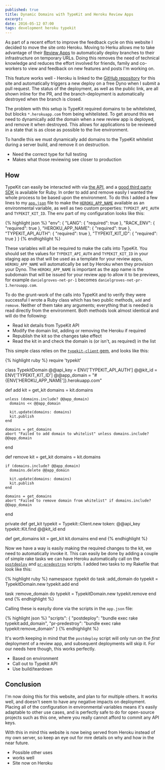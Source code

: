 ```yaml
---
published: true
title: Dynamic Domains with TypeKit and Heroku Review Apps
excerpt:
date: 2016-05-12 07:00
tags: development heroku typekit
---
```


As part of a recent effort to improve the feedback cycle on this website I decided to move the site onto Heroku. Moving to Herku allows me to take advantage of their [Review Apps][review_apps] to automatically deploy branches to their infrastructure on temporary URLs. Doing this removes the need of technical knowledge and reduces the effort involved for friends, family and co-workers to view and feedback on new features and posts I'm working on.

This feature works well - Heroku is linked to the [GitHub repository][github_repo] for this site and automatically triggers a new deploy on a free Dyno when I submit a pull request. The status of the deployment, as well as the public link, are all shown inline for the PR, and the branch-deployment is automatically destroyed when the branch is closed.

The problem with this setup is TypeKit required domains to be whitelisted, but blocks `*.herokuapp.com` from being whitelisted. To get around this we need to dynamically add the domain when a new review app is deployed, and remove it when destroyed. This allows for applications to be reviewed in a state that is as close as possible to the live environment.

To handle this we must dynamically add domains to the TypeKit whitelist during a server build, and remove it on destruction.

- Need the correct type for full testing
- Makes what those reviewing see closer to production

## How

TypeKit can easily be interacted with via [the API][typekit_api], and a [good third party SDK][ruby_typekit_sdk] is available for Ruby. In order to add and remove easily I wanted the whole process to be based upon the environment. To do this I added a few lines to my [`app.json`][heroku_appjson] file to make the [`HEROKU_APP_NAME`][heroku_app_name] available as an environmental variable, as well as two custom properties: `TYPEKIT_API_AUTH` and `TYPEKIT_KIT_ID`. The env part of my configuration looks like this:

{% highlight json %}
"env": {
  "LANG": {
    "required": true
  },
  "RACK_ENV": {
    "required": true
  },
  "HEROKU_APP_NAME": {
    "required": true
  },
  "TYPEKIT_API_AUTH": {
    "required": true
  },
  "TYPEKIT_KIT_ID": {
    "required": true
  }
}
{% endhighlight %}

These variables will all be required to make the calls into TypeKit. You should set the values for `TYPEKIT_API_AUTH` and `TYPEKIT_KIT_ID` in your staging app as that will be used as a template for your review apps, `HEROKU_APP_NAME` will automatically be set by Heroku when they provision your Dyno. The `HEROKU_APP_NAME` is important as the app name is the subdomain that will be issued for your review app to allow it to be previews, for example `danielgroves-net-pr-1` becomes `danielgroves-net-pr-1.herouapp.com`.

To do the grunt-work of the calls into TypeKit and to verify they were successful I wrote a Ruby class which has two public methods, `add` and `remove`. Neither of them take any arguments; everything that is needed is read directly from the environment. Both methods look almost identical and will do the following:

- Read kit details from TypeKit API
- Modify the domain list, adding or removing the Heroku if required
- Republish the kit so the changes take effect
- Read the kit in and check the domain is (or isn't, as required) in the list

This simple class relies on the [`typekit-client` gem][ruby_typekit_sdk], and looks like this:

{% highlight ruby %}
require 'typekit'

class TypekitDomain
  @@api_key = ENV['TYPEKIT_API_AUTH']
  @@kit_id = ENV['TYPEKIT_KIT_ID']
  @@app_domain = "#{ENV['HEROKU_APP_NAME']}.herokuapp.com"

  def add
    kit = get_kit
    domains = kit.domains

    unless (domains.include? @@app_domain)
      domains << @@app_domain

      kit.update(domains: domains)
      kit.publish
    end

    domains = get_domains
    abort "Failed to add domain to whitelist" unless domains.include? @@app_domain
  end

  def remove
    kit = get_kit
    domains = kit.domains

    if (domains.include? @@app_domain)
      domains.delete @@app_domain

      kit.update(domains: domains)
      kit.publish
    end

    domains = get_domains
    abort "Failed to remove domain from whitelist" if domains.include? @@app_domain
  end


  private
  def get_kit
    typekit = Typekit::Client.new token: @@api_key
    typekit::Kit.find @@kit_id
  end

  def get_domains
    kit = get_kit
    kit.domains
  end
end
{% endhighlight %}

Now we have a way is easily making the required changes to the kit, we need to automatically invoke it. This can easily be done by adding a couple of simple rake tasks we can have Heroku automatically call on the [`postdeploy`][heroku_postdeploy] and [`pr-predestroy`][heroku_predestroy] scripts. I added two tasks to my Rakefile that look like this:

{% highlight ruby %}
namespace :typekit do
  task :add_domain do
    typekit = TypekitDomain.new
    typekit.add
  end

  task :remove_domain do
    typekit = TypekitDomain.new
    typekit.remove
  end
end
{% endhighlight %}

Calling these is easyily done via the scripts in the `app.json` file:

{% highlight json %}
"scripts": {
  "postdeploy": "bundle exec rake typekit:add_domain",
  "pr-predestroy": "bundle exec rake typekit:remove_domain"
}
{% endhighlight %}

It's worth keeping in mind that the `postdeploy` script will only run on the _first_ deployment of a review app, and subsequent deployments will skip it. For our needs here though, this works perfectly.

- Based on environment
- Call out to Typekit API
- Use build/teardown

## Conclusion

I'm now doing this for this website, and plan to for multiple others. It works well, and doesn't seem to have any negative impacts on deployment. Placing all of the configuration in environmental variables means it's easily adaptable to other use cases, and is perfectly safe to do for open-source projects such as this one, where you really cannot afford to commit any API keys.

With this in mind this website is now being served from Heroku instead of my own server, so keep an eye out for mre details on why and how in the near future.

- Possible other uses
- works well
- Site now on Heroku

[review_apps]: https://devcenter.heroku.com/articles/github-integration-review-apps
[github_repo]: https://github.com/danielgroves/danielgroves.net
[typekit_api]: https://typekit.com/docs/api
[ruby_typekit_sdk]: https://github.com/IvanUkhov/typekit-client
[heroku_appjson]: https://devcenter.heroku.com/articles/app-json-schema
[heroku_postdeploy]: https://devcenter.heroku.com/articles/github-integration-review-apps#the-postdeploy-script
[heroku_predestroy]: https://devcenter.heroku.com/articles/github-integration-review-apps#pr-predestroy-script
[heroku_app_name]: https://devcenter.heroku.com/articles/github-integration-review-apps#heroku_app_name-and-heroku_parent_app_name
